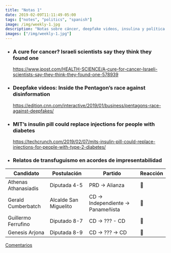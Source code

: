 ```yaml
---
title: "Notas 1"
date: 2019-02-09T11:11:49-05:00
tags: ["notes", "politics", "spanish"]
image: /img/weekly-1.jpg
description: "Notas sobre cáncer, deepfake videos, insulina y política local"
images: ["/img/weekly-1.jpg"]
---
```


- ### A cure for cancer? Israeli scientists say they think they found one <br>

  https://www.jpost.com/HEALTH-SCIENCE/A-cure-for-cancer-Israeli-scientists-say-they-think-they-found-one-578939

- ### Deepfake videos: Inside the Pentagon’s race against disinformation <br>

  https://edition.cnn.com/interactive/2019/01/business/pentagons-race-against-deepfakes/

- ### MIT’s insulin pill could replace injections for people with diabetes <br>

  https://techcrunch.com/2019/02/07/mits-insulin-pill-could-replace-injections-for-people-with-type-2-diabetes/

- ### Relatos de transfuguismo en acordes de impresentabilidad

| Candidato            | Postulación           | Partido                            | Reacción |
| -------------------- | --------------------- | ---------------------------------- | -------- |
| Athenas Athanasiadis | Diputada 4-5          | PRD -> Alianza                     | 🙊       |
| Gerald Cumberbatch   | Alcalde San Miguelito | CD -> Independiente -> Panameñista | 🙊‍      |
| Guillermo Ferrufino  | Diputado 8-7          | CD -> ??? - CD                     | 🙊       |
| Genesis Arjona       | Diputada 8-9          | CD -> ??? -> CD                    | 🙊       |

[Comentarios](https://mobile.twitter.com/search?q=https%3A%2F%2Fpardenotas.jbrio.net%2Fweekly-1%2F)
